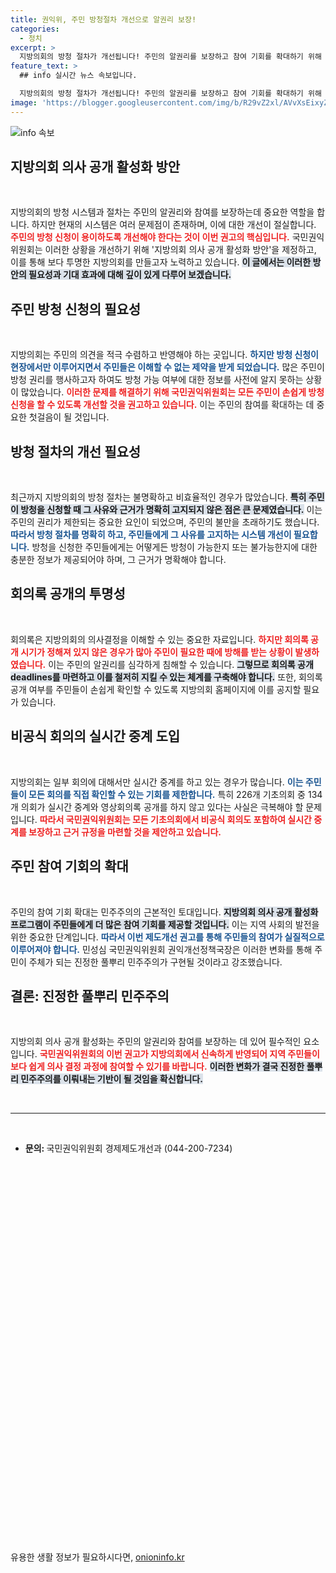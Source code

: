 ```yaml
---
title: 권익위, 주민 방청절차 개선으로 알권리 보장!
categories:
  - 정치
excerpt: >
  지방의회의 방청 절차가 개선됩니다! 주민의 알권리를 보장하고 참여 기회를 확대하기 위해 국민권익위원회가 제도 개선을 권고하였습니다. 온라인 신청과 회의록, 영상회의 중계로 더 쉽게 접근할 수 있는 시대가 열립니다!
feature_text: >
  ## info 실시간 뉴스 속보입니다.

  지방의회의 방청 절차가 개선됩니다! 주민의 알권리를 보장하고 참여 기회를 확대하기 위해 국민권익위원회가 제도 개선을 권고하였습니다. 온라인 신청과 회의록, 영상회의 중계로 더 쉽게 접근할 수 있는 시대가 열립니다!
image: 'https://blogger.googleusercontent.com/img/b/R29vZ2xl/AVvXsEixyZcFfHzMRdzZMjFBmAUKJYCLCGyLL1o632UiGVXcaFdKo_bkvkuCioo0uUKlGfBVcT3P84aROyZIXSBEx3Aw5nCQ3pTgDom1WDC4m8eifvWiAmWEEVb4x6G_l8C0QH225ldMjyaFvpxGEBGNO37VmDTDMHGhJPq73UglMfDca1-0aw/s1600/blogspot.png'
---
```


<p><img src="https://blogger.googleusercontent.com/img/b/R29vZ2xl/AVvXsEixyZcFfHzMRdzZMjFBmAUKJYCLCGyLL1o632UiGVXcaFdKo_bkvkuCioo0uUKlGfBVcT3P84aROyZIXSBEx3Aw5nCQ3pTgDom1WDC4m8eifvWiAmWEEVb4x6G_l8C0QH225ldMjyaFvpxGEBGNO37VmDTDMHGhJPq73UglMfDca1-0aw/s1600/blogspot.png" alt="info 속보" /></p>

<h2 data-ke-size="size26">지방의회 의사 공개 활성화 방안</h2>

<p data-ke-size="size16">&nbsp;</p>

<p>지방의회의 방청 시스템과 절차는 주민의 알권리와 참여를 보장하는데 중요한 역할을 합니다. 하지만 현재의 시스템은 여러 문제점이 존재하며, 이에 대한 개선이 절실합니다. <b><span style="color: #ee2323;">주민의 방청 신청이 용이하도록 개선해야 한다는 것이 이번 권고의 핵심입니다.</span></b> 국민권익위원회는 이러한 상황을 개선하기 위해 '지방의회 의사 공개 활성화 방안'을 제정하고, 이를 통해 보다 투명한 지방의회를 만들고자 노력하고 있습니다. <b><span style="background-color: #21538527;">이 글에서는 이러한 방안의 필요성과 기대 효과에 대해 깊이 있게 다루어 보겠습니다.</span></b></p>

<h2 data-ke-size="size26">주민 방청 신청의 필요성</h2>

<p data-ke-size="size16">&nbsp;</p>

<p>지방의회는 주민의 의견을 적극 수렴하고 반영해야 하는 곳입니다. <b><span style="color: #1a5490;">하지만 방청 신청이 현장에서만 이루어지면서 주민들은 이해할 수 없는 제약을 받게 되었습니다.</span></b> 많은 주민이 방청 권리를 행사하고자 하여도 방청 가능 여부에 대한 정보를 사전에 알지 못하는 상황이 많았습니다. <b><span style="color: #ee2323;">이러한 문제를 해결하기 위해 국민권익위원회는 모든 주민이 손쉽게 방청 신청을 할 수 있도록 개선할 것을 권고하고 있습니다.</span></b> 이는 주민의 참여를 확대하는 데 중요한 첫걸음이 될 것입니다.</p>

<h2 data-ke-size="size26">방청 절차의 개선 필요성</h2>

<p data-ke-size="size16">&nbsp;</p>

<p>최근까지 지방의회의 방청 절차는 불명확하고 비효율적인 경우가 많았습니다. <b><span style="background-color: #21538527;">특히 주민이 방청을 신청할 때 그 사유와 근거가 명확히 고지되지 않은 점은 큰 문제였습니다.</span></b> 이는 주민의 권리가 제한되는 중요한 요인이 되었으며, 주민의 불만을 초래하기도 했습니다. <b><span style="color: #1a5490;">따라서 방청 절차를 명확히 하고, 주민들에게 그 사유를 고지하는 시스템 개선이 필요합니다.</span></b> 방청을 신청한 주민들에게는 어떻게든 방청이 가능한지 또는 불가능한지에 대한 충분한 정보가 제공되어야 하며, 그 근거가 명확해야 합니다.</p>

<h2 data-ke-size="size26">회의록 공개의 투명성</h2>

<p data-ke-size="size16">&nbsp;</p>

<p>회의록은 지방의회의 의사결정을 이해할 수 있는 중요한 자료입니다. <b><span style="color: #ee2323;">하지만 회의록 공개 시기가 정해져 있지 않은 경우가 많아 주민이 필요한 때에 방해를 받는 상황이 발생하였습니다.</span></b> 이는 주민의 알권리를 심각하게 침해할 수 있습니다. <b><span style="background-color: #21538527;">그렇므로 회의록 공개 deadlines를 마련하고 이를 철저히 지킬 수 있는 체계를 구축해야 합니다.</span></b> 또한, 회의록 공개 여부를 주민들이 손쉽게 확인할 수 있도록 지방의회 홈페이지에 이를 공지할 필요가 있습니다.</p>

<h2 data-ke-size="size26">비공식 회의의 실시간 중계 도입</h2>

<p data-ke-size="size16">&nbsp;</p>

<p>지방의회는 일부 회의에 대해서만 실시간 중계를 하고 있는 경우가 많습니다. <b><span style="color: #1a5490;">이는 주민들이 모든 회의를 직접 확인할 수 있는 기회를 제한합니다.</span></b> 특히 226개 기초의회 중 134개 의회가 실시간 중계와 영상회의록 공개를 하지 않고 있다는 사실은 극복해야 할 문제입니다. <b><span style="color: #ee2323;">따라서 국민권익위원회는 모든 기초의회에서 비공식 회의도 포함하여 실시간 중계를 보장하고 근거 규정을 마련할 것을 제안하고 있습니다.</span></b></p>

<h2 data-ke-size="size26">주민 참여 기회의 확대</h2>

<p data-ke-size="size16">&nbsp;</p>

<p>주민의 참여 기회 확대는 민주주의의 근본적인 토대입니다. <b><span style="background-color: #21538527;">지방의회 의사 공개 활성화 프로그램이 주민들에게 더 많은 참여 기회를 제공할 것입니다.</span></b> 이는 지역 사회의 발전을 위한 중요한 단계입니다. <b><span style="color: #1a5490;">따라서 이번 제도개선 권고를 통해 주민들의 참여가 실질적으로 이루어져야 합니다.</span></b> 민성심 국민권익위원회 권익개선정책국장은 이러한 변화를 통해 주민이 주체가 되는 진정한 풀뿌리 민주주의가 구현될 것이라고 강조했습니다.</p>

<h2 data-ke-size="size26">결론: 진정한 풀뿌리 민주주의</h2>

<p data-ke-size="size16">&nbsp;</p>

<p>지방의회 의사 공개 활성화는 주민의 알권리와 참여를 보장하는 데 있어 필수적인 요소입니다. <b><span style="color: #ee2323;">국민권익위원회의 이번 권고가 지방의회에서 신속하게 반영되어 지역 주민들이 보다 쉽게 의사 결정 과정에 참여할 수 있기를 바랍니다.</span></b> <b><span style="background-color: #21538527;">이러한 변화가 결국 진정한 풀뿌리 민주주의를 이뤄내는 기반이 될 것임을 확신합니다.</span></b> <p data-ke-size="size16">&nbsp;</p> </p>

<hr>

<p data-ke-size="size16">&nbsp;</p> 

<ul>
    <li><b>문의: </b>국민권익위원회 경제제도개선과 (044-200-7234)</li>
</ul>

<p data-ke-size="size16">&nbsp;</p>

<p data-ke-size="size16">&nbsp;</p>

<p data-ke-size="size16">&nbsp;</p> 

<p data-ke-size="size16">&nbsp;</p> 

<p data-ke-size="size16">&nbsp;</p>

<p data-ke-size="size16">&nbsp;</p> 

<p data-ke-size="size16">&nbsp;</p> 

<p data-ke-size="size16">&nbsp;</p> 

<p data-ke-size="size16">&nbsp;</p>

<p data-ke-size="size16">&nbsp;</p> 

<p data-ke-size="size16">&nbsp;</p> 

<p data-ke-size="size16">&nbsp;</p> 

<p data-ke-size="size16">&nbsp;</p>

<p data-ke-size="size16">&nbsp;</p> 

<p data-ke-size="size16">&nbsp;</p> 

<p data-ke-size="size16">&nbsp;</p> 

<p data-ke-size="size16">&nbsp;</p> 

<p data-ke-size="size16">&nbsp;</p> 

<p data-ke-size="size16">&nbsp;</p> 

<p data-ke-size="size16">&nbsp;</p>
유용한 생활 정보가 필요하시다면, <a href="https://onioninfo.kr" rel="dofollow">onioninfo.kr</a>


